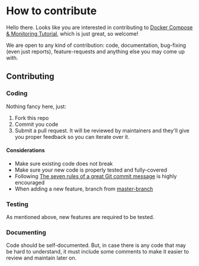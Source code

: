 # How to contribute

Hello there. Looks like you are interested in contributing to [Docker Compose & Monitoring Tutorial](https://github.com/austinsasko/docker-compose-monitoring-tutorial/), which is just great, so welcome!
  
We are open to any kind of contribution: code, documentation, bug-fixing (even just reports), feature-requests and anything else you may come up with.

## Contributing

### Coding

Nothing fancy here, just:

1. Fork this repo
1. Commit you code
1. Submit a pull request. It will be reviewed by maintainers and they'll give you proper feedback so you can iterate over it.

#### Considerations
- Make sure existing code does not break
- Make sure your new code is properly tested and fully-covered
- Following [The seven rules of a great Git commit message](https://chris.beams.io/posts/git-commit/#seven-rules) is highly encouraged
- When adding a new feature, branch from [master-branch](<project-master-branch>)

### Testing

As mentioned above, new features are required to be tested.

### Documenting

Code should be self-documented. But, in case there is any code that may be hard to understand, it must include some comments to make it easier to review and maintain later on.
